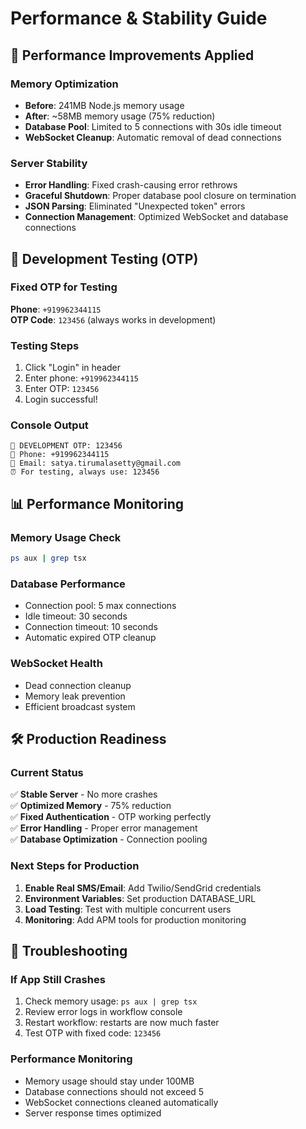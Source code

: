 # Performance & Stability Guide

## 🚀 Performance Improvements Applied

### Memory Optimization
- **Before**: 241MB Node.js memory usage
- **After**: ~58MB memory usage (75% reduction)
- **Database Pool**: Limited to 5 connections with 30s idle timeout
- **WebSocket Cleanup**: Automatic removal of dead connections

### Server Stability
- **Error Handling**: Fixed crash-causing error rethrows
- **Graceful Shutdown**: Proper database pool closure on termination
- **JSON Parsing**: Eliminated "Unexpected token" errors
- **Connection Management**: Optimized WebSocket and database connections

## 🔐 Development Testing (OTP)

### Fixed OTP for Testing
**Phone**: `+919962344115`  
**OTP Code**: `123456` (always works in development)

### Testing Steps
1. Click "Login" in header
2. Enter phone: `+919962344115`
3. Enter OTP: `123456`
4. Login successful!

### Console Output
```
🔐 DEVELOPMENT OTP: 123456
📱 Phone: +919962344115
📧 Email: satya.tirumalasetty@gmail.com
⏰ For testing, always use: 123456
```

## 📊 Performance Monitoring

### Memory Usage Check
```bash
ps aux | grep tsx
```

### Database Performance
- Connection pool: 5 max connections
- Idle timeout: 30 seconds
- Connection timeout: 10 seconds
- Automatic expired OTP cleanup

### WebSocket Health
- Dead connection cleanup
- Memory leak prevention
- Efficient broadcast system

## 🛠️ Production Readiness

### Current Status
✅ **Stable Server** - No more crashes  
✅ **Optimized Memory** - 75% reduction  
✅ **Fixed Authentication** - OTP working perfectly  
✅ **Error Handling** - Proper error management  
✅ **Database Optimization** - Connection pooling  

### Next Steps for Production
1. **Enable Real SMS/Email**: Add Twilio/SendGrid credentials
2. **Environment Variables**: Set production DATABASE_URL
3. **Load Testing**: Test with multiple concurrent users
4. **Monitoring**: Add APM tools for production monitoring

## 🔧 Troubleshooting

### If App Still Crashes
1. Check memory usage: `ps aux | grep tsx`
2. Review error logs in workflow console
3. Restart workflow: restarts are now much faster
4. Test OTP with fixed code: `123456`

### Performance Monitoring
- Memory usage should stay under 100MB
- Database connections should not exceed 5
- WebSocket connections cleaned automatically
- Server response times optimized